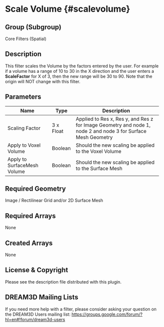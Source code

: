 Scale Volume {#scalevolume}
==============================

## Group (Subgroup) ##
Core Filters (Spatial)

## Description ##
This filter scales the Volume by the factors entered by the user. For example if a volume has a range
of 10 to 30 in the X direction and the user enters a **ScaleFactor** for X of 3, then the new range will be 30 to 90. Note
that the origin will NOT change with this filter. 

## Parameters ##

| Name    | Type      |  Description |
|---------|-----------|--------|
| Scaling Factor | 3 x Float | Applied to Res x, Res y, and Res z for Image Geometry and node 1, node 2 and node 3 for Surface Mesh Geometry |
| Apply to Voxel Volume | Boolean | Should the new scaling be applied to the Voxel Volume |
| Apply to SurfaceMesh Volume | Boolean | Should the new scaling be applied to the Surface Mesh |

## Required Geometry ##
Image / Rectilinear Grid and/or 2D Surface Mesh

## Required Arrays ##
None

## Created Arrays ##
None

## License & Copyright ##

Please see the description file distributed with this plugin.

## DREAM3D Mailing Lists ##

If you need more help with a filter, please consider asking your question on the DREAM3D Users mailing list:
https://groups.google.com/forum/?hl=en#!forum/dream3d-users


